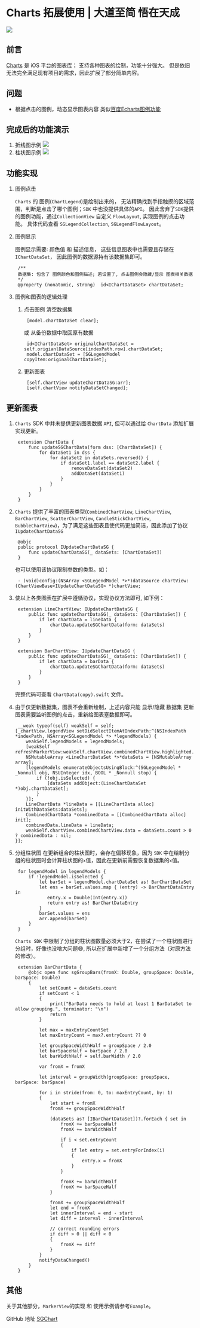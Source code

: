 # Charts 拓展使用 \| 大道至简 悟在天成

![](http://yuqiangcoder.com/assets/postImages/ios/201902/1@2x.png)

## 前言 <a id="&#x524D;&#x8A00;"></a>

[Charts](https://github.com/danielgindi/Charts) 是 iOS 平台的图表库； 支持各种图表的绘制，功能十分强大。 但是依旧无法完全满足现有项目的需求，因此扩展了部分简单内容。

## 问题 <a id="&#x95EE;&#x9898;"></a>

* 根据点击的图例，动态显示图表内容 类似[百度Echarts图例功能](https://www.echartsjs.com/gallery/editor.html?c=doc-example/getting-started)

## 完成后的功能演示 <a id="&#x5B8C;&#x6210;&#x540E;&#x7684;&#x529F;&#x80FD;&#x6F14;&#x793A;"></a>

1. 折线图示例 ![](http://yuqiangcoder.com/assets/postImages/ios/201902/lineDemo.gif)
2. 柱状图示例 ![](http://yuqiangcoder.com/assets/postImages/ios/201902/barDemo.gif)

## 功能实现 <a id="&#x529F;&#x80FD;&#x5B9E;&#x73B0;"></a>

1. 图例点击

   `Charts` 的 图例\(`ChartLegend`\)是绘制出来的， 无法精确找到手指触摸的区域范围，判断是点击了哪个图例；`SDK` 中也没提供具体的`API`。 因此舍弃了`SDK`提供的图例功能，通过`CollectionView` 自定义 `FlowLayout`, 实现图例的点击功能。 具体代码查看 `SGLegendCollection`, `SGLegendFlowLayout`。

2. 图例显示

   图例显示需要: 颜色值 和 描述信息， 这些信息图表中也需要且存储在 `IChartDataSet`， 因此图例的数据源持有该数据集即可。

   ```text
    /**
    数据集: 包含了 图例颜色和图例描述; 若设置了, 点击图例会隐藏/显示 图表相关数据
    */
    @property (nonatomic, strong)  id<IChartDataSet> chartDataSet;
   ```

3. 图例和图表的逻辑处理
   1. 点击图例 清空数据集

      ```text
       [model.chartDataSet clear];
      ```

      或 从备份数据中取回原有数据

      ```text
       id<IChartDataSet> originalChartDataSet = self.origianlDataSource[indexPath.row].chartDataSet;
       model.chartDataSet = [SGLegendModel copyItem:originalChartDataSet];
      ```

   2. 更新图表

      ```text
       [self.chartView updateChartDataSG:arr];
       [self.chartView notifyDataSetChanged];
      ```

## 更新图表 <a id="&#x66F4;&#x65B0;&#x56FE;&#x8868;"></a>

1. `Charts` SDK 中并未提供更新图表数据 `API`, 但可以通过给 `ChartData` 添加扩展实现更新。

   ```text
    extension ChartData {
        func updateSGChartData(form dss: [ChartDataSet]) {
            for dataSet1 in dss {
                for dataSet2 in dataSets.reversed() {
                    if dataSet1.label == dataSet2.label {
                        removeDataSet(dataSet2)
                        addDataSet(dataSet1)
                    }
                }
            }
        }
    }
   ```

2. `Charts` 提供了丰富的图表类型\(`CombinedChartView`, `LineChartView`, `BarChartView`, `ScatterChartView`, `CandleStickChartView`, `BubbleChartView`\)，为了满足这些图表且使代码更加简洁，因此添加了协议 `IUpdateChartDataSG`

   ```text
    @objc
    public protocol IUpdateChartDataSG {
        func updateChartDataSG(_ dataSets: [ChartDataSet])
    }
   ```

   也可以使用该协议限制参数的类型。如：

   ```text
    - (void)config:(NSArray <SGLegendModel *>*)dataSource chartView:(ChartViewBase<IUpdateChartDataSG> *)chartView;
   ```

3. 使以上各类图表在扩展中遵循协议，实现协议方法即可, 如下例：

   ```text
    extension LineChartView: IUpdateChartDataSG {
        public func updateChartDataSG(_ dataSets: [ChartDataSet]) {
            if let chartData = lineData {
                chartData.updateSGChartData(form: dataSets)
            }
        }
    }
    
    extension BarChartView: IUpdateChartDataSG {
        public func updateChartDataSG(_ dataSets: [ChartDataSet]) {
            if let chartData = barData {
                chartData.updateSGChartData(form: dataSets)
            }
        }
    }
   ```

   完整代码可查看 `ChartData(copy).swift` 文件。

4. 由于仅更新数据集，图表不会重新绘制，上述内容只能 显示/隐藏 数据集 更新图表需要监听图例的点击，重新给图表塞数据即可。

   ```text
    __weak typeof(self) weakSelf = self;
   [_chartView.legendView setDidSelectItemAtIndexPath:^(NSIndexPath *indexPath, NSArray<SGLegendModel *> *legendModels) {
       weakSelf.legendModels = legendModels;
       [weakSelf refreshMarkerView:weakSelf.chartView.combinedChartView.highlighted.firstObject];
       NSMutableArray <LineChartDataSet *>*dataSets = [NSMutableArray array];
       [legendModels enumerateObjectsUsingBlock:^(SGLegendModel * _Nonnull obj, NSUInteger idx, BOOL * _Nonnull stop) {
           if (!obj.isSelected) {
               [dataSets addObject:(LineChartDataSet *)obj.chartDataSet];
           }
       }];
       LineChartData *lineData = [[LineChartData alloc]  initWithDataSets:dataSets];
       CombinedChartData *combinedData = [[CombinedChartData alloc] init];
       combinedData.lineData = lineData;
       weakSelf.chartView.combinedChartView.data = dataSets.count > 0 ? combinedData : nil;
   }];
   ```

5. 分组柱状图 在更新组合的柱状图时，会存在偏移现象，因为 `SDK` 中在绘制分组的柱状图时会计算柱状图的`x`值，因此在更新前需要恢复数据集的`x`值。

   ```text
    for legendModel in legendModels {
        if !legendModel.isSelected {
            let barSet = legendModel.chartDataSet as! BarChartDataSet
            let ens = barSet.values.map { (entry) -> BarChartDataEntry in
               entry.x = Double(Int(entry.x))
               return entry as! BarChartDataEntry
            }
            barSet.values = ens
            arr.append(barSet)
        }
    }
   ```

   `Charts SDK` 中限制了分组的柱状图数量必须大于2，在尝试了一个柱状图进行分组时，好像也没啥大问题😄, 所以在扩展中新增了一个分组方法（对原方法的修改）。

   ```text
    extension BarChartData {
        @objc open func sgGroupBars(fromX: Double, groupSpace: Double, barSpace: Double)
        {
            let setCount = dataSets.count
            if setCount < 1
            {
                print("BarData needs to hold at least 1 BarDataSet to allow grouping.", terminator: "\n")
                return
            }
            
            let max = maxEntryCountSet
            let maxEntryCount = max?.entryCount ?? 0
            
            let groupSpaceWidthHalf = groupSpace / 2.0
            let barSpaceHalf = barSpace / 2.0
            let barWidthHalf = self.barWidth / 2.0
            
            var fromX = fromX
            
            let interval = groupWidth(groupSpace: groupSpace, barSpace: barSpace)
            
            for i in stride(from: 0, to: maxEntryCount, by: 1)
            {
                let start = fromX
                fromX += groupSpaceWidthHalf
                
                (dataSets as? [IBarChartDataSet])?.forEach { set in
                    fromX += barSpaceHalf
                    fromX += barWidthHalf
                    
                    if i < set.entryCount
                    {
                        if let entry = set.entryForIndex(i)
                        {
                            entry.x = fromX
                        }
                    }
                    
                    fromX += barWidthHalf
                    fromX += barSpaceHalf
                }
                
                fromX += groupSpaceWidthHalf
                let end = fromX
                let innerInterval = end - start
                let diff = interval - innerInterval
                
                // correct rounding errors
                if diff > 0 || diff < 0
                {
                    fromX += diff
                }
            }
            notifyDataChanged()
        }
    }
   ```

## 其他 <a id="&#x5176;&#x4ED6;"></a>

关于其他部分，`MarkerView`的实现 和 使用示例请参考`Example`。

GitHub 地址 [SGChart](https://github.com/YQqiang/SGChart)

